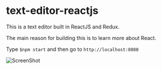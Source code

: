 # text-editor-reactjs

This is a text editor built in ReactJS and Redux.

The main reason for building this is to learn more about React.

Type `$npm start` and then go to `http://localhost:8080`

![ScreenShot](http://i.imgur.com/Ucd99UY.png)
